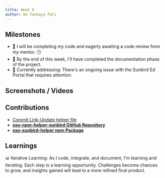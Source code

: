 ```yaml
---
title: Week 8
author: Om Tanmaya Pati
---
```


## Milestones
- 🚀 I will be completing my code and eagerly awaiting a code review from my mentor. 🕒
-  📝 By the end of this week, I'll have completed the documentation phase of the project.
- 🔧 Currently addressing: There's an ongoing issue with the Sunbird Ed Portal that requires attention.

## Screenshots / Videos 

## Contributions
- [Commit Link-Update helper file](https://github.com/om-666/sso-npm-helper-sunbird/commit/924b08c4ca75d04735d6226b27daa2c1a8d57fc6)
- [**sso-npm-helper-sunbird GitHub Repository**](https://github.com/om-666/sso-npm-helper-sunbird)
- [**sso-sunbird-helper npm Package**](https://www.npmjs.com/package/sso-sunbird-helper)


## Learnings
📊 Iterative Learning: As I code, integrate, and document, I'm learning and iterating. Each step is a learning opportunity. Challenges become chances to grow, and insights gained will lead to a more refined final product.
